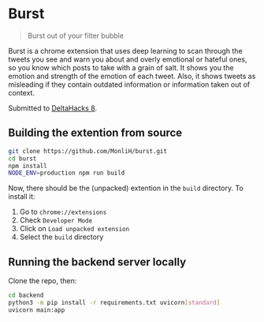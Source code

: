 # Burst

> Burst out of your filter bubble

Burst is a chrome extension that uses deep learning to scan through the tweets you see and warn you about and overly emotional or hateful ones, so you know which posts to take with a grain of salt. It shows you the emotion and strength of the emotion of each tweet. Also, it shows tweets as misleading if they contain outdated information or information taken out of context. 

Submitted to [DeltaHacks 8](https://deltahacks8.devpost.com/).

## Building the extention from source

```bash
git clone https://github.com/MonliH/burst.git
cd burst
npm install
NODE_ENV=production npm run build
```

Now, there should be the (unpacked) extention in the `build` directory. To install it:

1. Go to `chrome://extensions`
2. Check `Developer Mode`
3. Click on `Load unpacked extension`
4. Select the `build` directory

## Running the backend server locally

Clone the repo, then:
```bash
cd backend
python3 -m pip install -r requirements.txt uvicorn[standard]
uvicorn main:app
```
